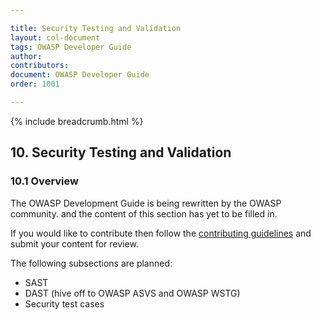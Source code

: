 ```yaml
---

title: Security Testing and Validation
layout: col-document
tags: OWASP Developer Guide
author:
contributors:
document: OWASP Developer Guide
order: 1001

---
```


{% include breadcrumb.html %}
## 10. Security Testing and Validation

### 10.1 Overview

The OWASP Development Guide is being rewritten by the OWASP community.
and the content of this section has yet to be filled in.

If you would like to contribute then follow the 
[contributing guidelines](https://github.com/OWASP/www-project-developer-guide/blob/main/CONTRIBUTING.md)
and submit your content for review.

The following subsections are planned:

  * SAST
  * DAST (hive off to OWASP ASVS and OWASP WSTG)
  * Security test cases
  